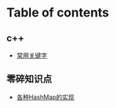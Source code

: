 # Table of contents

## c++

* [常用关键字](c++/chang-yong-guan-jian-zi.md)

## 零碎知识点

* [各种HashMap的实现](ling-sui-zhi-shi-dian/ge-zhong-hashmap-de-shi-xian.md)
